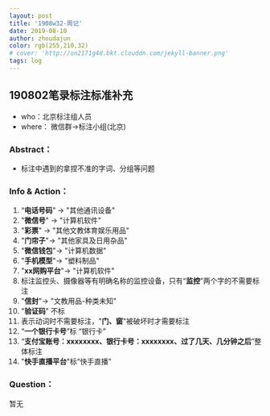 ```yaml
---
layout: post
title: '1908w32-周记'
date: 2019-08-10
author: zhoudajun
color: rgb(255,210,32)
# cover: 'http://on2171g4d.bkt.clouddn.com/jekyll-banner.png'
tags: log
---
```


## 190802笔录标注标准补充



- who：北京标注组人员
- where： 微信群→标注小组(北京)



### Abstract：

- 标注中遇到的拿捏不准的字词、分组等问题



### Info & Action：

1. “**电话号码**” → "其他通讯设备"
2. "**微信号**" → "计算机软件"
3. "**彩票**" → "其他文教体育娱乐用品"
4. "**门帘子**"→ "其他家具及日用杂品"
5. "**微信钱包**"→ "计算机数据"
6. "**手机模型**"→ "塑料制品"
7. "**xx网购平台**"→ "计算机软件"
8. 标注监控头、摄像器等有明确名称的监控设备，只有“**监控**”两个字的不需要标注
9. "**信封**"→ "文教用品-种类未知"
10. "**验证码**" 不标
11. 表示动词时不需要标注，"**门、窗**"被破坏时才需要标注
12. “**一个银行卡号**”标 “银行卡”
13. “**支付宝账号：xxxxxxxx、银行卡号：xxxxxxxx、过了几天、几分钟之后**”整体标注
14. "**快手直播平台**"标“快手直播”



### Question：

暂无